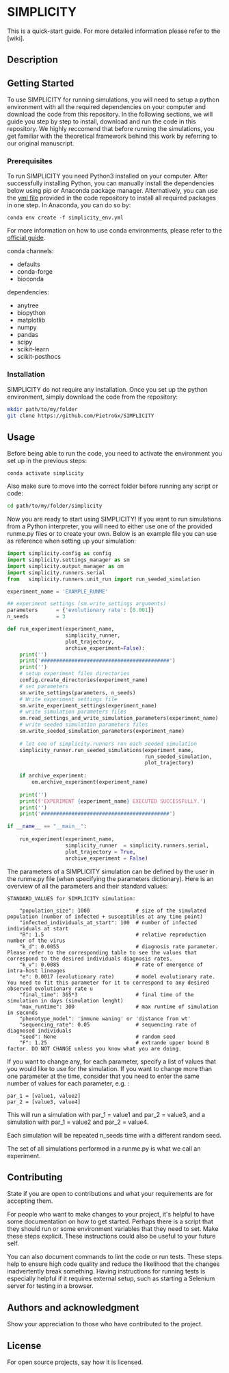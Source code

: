 # SIMPLICITY 

This is a quick-start guide. For more detailed information please refer to the [wiki].

## Description



## Getting Started
To use SIMPLICITY for running simulations, you will need to setup a python environment with all the required dependencies on your computer and download the code from this repository. In the following sections, we will guide you step by step to install, download and run the code in this repository. We highly reccomend that before running the simulations, you get familiar with the theoretical framework behind this work by referring to our original manuscript.

### Prerequisites
To run SIMPLICITY you need Python3 installed on your computer. After successfully installing Python, you can manually install the dependencies below using pip or Anaconda package manager. Alternatively, you can use the [yml file](https://gitlab.com/combio/simplicity-public/-/blob/main/simplicity_env.yml) provided in the code repository to install all required packages in one step. In Anaconda, you can do so by:

```
conda env create -f simplicity_env.yml
```

For more information on how to use conda environments, please refer to the [official guide](https://conda.io/projects/conda/en/latest/user-guide/tasks/manage-environments.html).

conda channels:

- defaults
- conda-forge
- bioconda

dependencies:

- anytree
- biopython
- matplotlib
- numpy
- pandas
- scipy
- scikit-learn
- scikit-posthocs

### Installation

SIMPLICITY do not require any installation. Once you set up the python environment, simply download the code from the repository:

```bash
mkdir path/to/my/folder
git clone https://github.com/PietroGx/SIMPLICITY
```

## Usage

Before being able to run the code, you need to activate the environment you set up in the previous steps:

```
conda activate simplicity
```

Also make sure to move into the correct folder before running any script or code:

```bash
cd path/to/my/folder/simplicity
```

Now you are ready to start using SIMPLICITY! If you want to run simulations from a Python interpreter, you will need to either use one of the provided runme.py files or to create your own. Below is an example file you can use as reference when setting up your simulation:

```python
import simplicity.config as config
import simplicity.settings_manager as sm
import simplicity.output_manager as om
import simplicity.runners.serial 
from   simplicity.runners.unit_run import run_seeded_simulation

experiment_name = 'EXAMPLE_RUNME'

## experiment settings (sm.write_settings arguments)
parameters      = {'evolutionary rate': [0.001]}
n_seeds         = 3

def run_experiment(experiment_name, 
                   simplicity_runner,
                   plot_trajectory,
                   archive_experiment=False):
    print('')
    print('##########################################')
    print('')
    # setup experiment files directories
    config.create_directories(experiment_name)
    # set parameters 
    sm.write_settings(parameters, n_seeds)
    # Write experiment settings file
    sm.write_experiment_settings(experiment_name)
    # write simulation parameters files
    sm.read_settings_and_write_simulation_parameters(experiment_name)
    # write seeded simulation parameters files
    sm.write_seeded_simulation_parameters(experiment_name)
    
    # let one of simplicity.runners run each seeded simulation
    simplicity_runner.run_seeded_simulations(experiment_name, 
                                             run_seeded_simulation,
                                             plot_trajectory)
    
    if archive_experiment: 
        om.archive_experiment(experiment_name)
    
    print('')
    print(f'EXPERIMENT {experiment_name} EXECUTED SUCCESSFULLY.')
    print('')
    print('##########################################')

if __name__ == "__main__":
    
    run_experiment(experiment_name,                      
                   simplicity_runner  = simplicity.runners.serial,
                   plot_trajectory = True,
                   archive_experiment = False)
```
The parameters of a SIMPLICITY simulation can be defined by the user in the runme.py file (when specifying the parameters dictionary). Here is an overview of all the parameters and their standard values:
```
STANDARD_VALUES for SIMPLICITY simulation: 
    
    "population_size": 1000               # size of the simulated population (number of infected + susceptibles at any time point)
    "infected_individuals_at_start": 100  # number of infected individuals at start
    "R": 1.5                              # relative reproduction number of the virus 
    "k_d": 0.0055                         # diagnosis rate parameter. Please refer to the corresponding table to see the values that correspond to the desired individuals diagnosis rates.
    "k_v": 0.0085                         # rate of emergence of intra-host lineages
    "e": 0.0017 (evolutionary rate)       # model evolutionary rate. You need to fit this parameter for it to correspond to any desired observed evolutionary rate u
    "final_time": 365*3                   # final time of the simulation in days (simulation lenght)
    "max_runtime": 300                    # max runtime of simulation in seconds
    "phenotype_model": 'immune waning' or 'distance from wt'
    "sequencing_rate": 0.05               # sequencing rate of diagnosed individuals
    "seed": None                          # random seed
    "F": 1.25                             # extrande upper bound B factor. DO NOT CHANGE unless you know what you are doing.

```

If you want to change any, for each parameter, specify a list of values that you would like to use for the simulation. If you want to change more than one parameter at the time, consider that you need to enter the same number of values for each parameter, e.g. :

    par_1 = [value1, value2]
    par_2 = [value3, value4]

This will run a simulation with par_1 = value1 and par_2 = value3, and a simulation with par_1 = value2 and par_2 = value4. 

Each simulation will be repeated n_seeds time with a different random seed.

The set of all simulations performed in a runme.py is what we call an experiment.

## Contributing
State if you are open to contributions and what your requirements are for accepting them.

For people who want to make changes to your project, it's helpful to have some documentation on how to get started. Perhaps there is a script that they should run or some environment variables that they need to set. Make these steps explicit. These instructions could also be useful to your future self.

You can also document commands to lint the code or run tests. These steps help to ensure high code quality and reduce the likelihood that the changes inadvertently break something. Having instructions for running tests is especially helpful if it requires external setup, such as starting a Selenium server for testing in a browser.

## Authors and acknowledgment
Show your appreciation to those who have contributed to the project.

## License
For open source projects, say how it is licensed.
